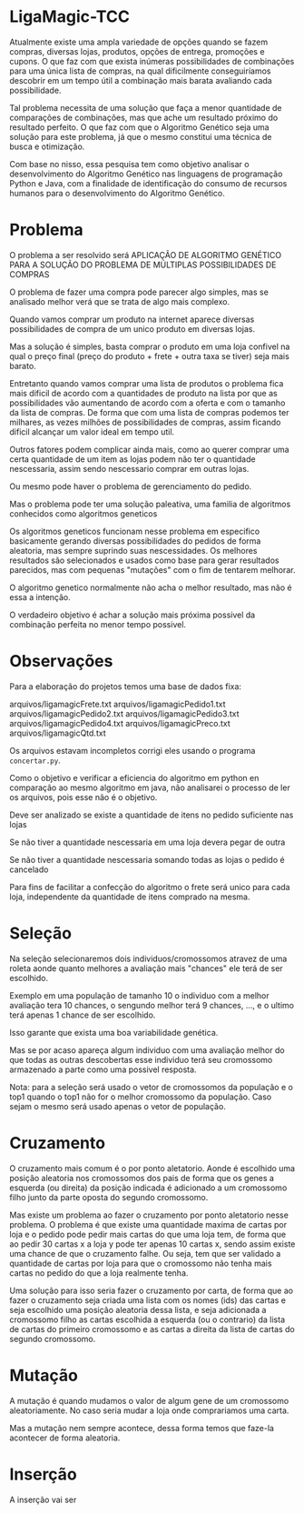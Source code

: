 # LigaMagic-TCC


Atualmente existe uma ampla variedade de opções quando se fazem compras, diversas lojas, produtos, opções de entrega, promoções e cupons. O que faz com que exista inúmeras possibilidades de combinações para uma única lista de compras, na qual dificilmente conseguiríamos descobrir em um tempo útil a combinação mais barata avaliando cada possibilidade.

Tal problema necessita de uma solução que faça a menor quantidade de comparações de combinações, mas que ache um resultado próximo do resultado perfeito. O que faz com que o Algoritmo Genético seja uma solução para este problema, já que o mesmo constitui uma técnica de busca e otimização.

Com base no nisso, essa pesquisa tem como objetivo analisar o desenvolvimento do Algoritmo Genético nas linguagens de programação Python e Java, com a finalidade de identificação do consumo de recursos humanos para o desenvolvimento do Algoritmo Genético.



# Problema

O problema a ser resolvido será APLICAÇÃO DE ALGORITMO GENÉTICO PARA A SOLUÇÃO DO PROBLEMA DE MÚLTIPLAS POSSIBILIDADES DE COMPRAS

O problema de fazer uma compra pode parecer algo simples, mas se analisado melhor verá que se trata de algo mais complexo.

Quando vamos comprar um produto na internet aparece diversas possibilidades de compra de um unico produto em diversas lojas.

Mas a solução é simples, basta comprar o produto em uma loja confivel na qual o preço final (preço do produto + frete + outra taxa se tiver) seja mais barato.

Entretanto quando vamos comprar uma lista de produtos o problema fica mais dificil de acordo com a quantidades de produto na lista por que as possibilidades vão aumentando de acordo com a oferta e com o tamanho da lista de compras. De forma que com uma lista de compras podemos ter milhares, as vezes milhões de possibilidades de compras, assim ficando dificil alcançar um valor ideal em tempo util.

Outros fatores podem complicar ainda mais, como ao querer comprar uma certa quantidade de um item as lojas podem não ter o quantidade nescessaria, assim sendo nescessario comprar em outras lojas.

Ou mesmo pode haver o problema de gerenciamento do pedido.

Mas o problema pode ter uma solução paleativa, uma familia de algoritmos conhecidos como algoritmos geneticos

Os algoritmos geneticos funcionam nesse problema em especifico basicamente gerando diversas possibilidades do pedidos de forma aleatoria, mas sempre suprindo suas nescessidades.
Os melhores resultados são selecionados e usados como base para gerar resultados parecidos, mas com pequenas "mutações" com o fim de tentarem melhorar.

O algoritmo genetico normalmente não acha o melhor resultado, mas não é essa a intenção.

O verdadeiro objetivo é achar a solução mais próxima possivel da combinação perfeita no menor tempo possivel.

# Observações

Para a elaboração do projetos temos uma base de dados fixa:

arquivos/ligamagicFrete.txt
arquivos/ligamagicPedido1.txt
arquivos/ligamagicPedido2.txt
arquivos/ligamagicPedido3.txt
arquivos/ligamagicPedido4.txt
arquivos/ligamagicPreco.txt
arquivos/ligamagicQtd.txt

Os arquivos estavam incompletos corrigi eles usando o programa `concertar.py`.

Como o objetivo e verificar a eficiencia do algoritmo em python en comparação ao mesmo algoritmo em java, não analisarei o processo de ler os arquivos, pois esse não é o objetivo.

Deve ser analizado se existe a quantidade de itens no pedido suficiente nas lojas

Se não tiver a quantidade nescessaria em uma loja devera pegar de outra

Se não tiver a quantidade nescessaria somando todas as lojas o pedido é cancelado

Para fins de facilitar a confecção do algoritmo o frete será unico para cada loja, independente da quantidade de itens comprado na mesma.

# Seleção



Na seleção selecionaremos dois individuos/cromossomos atravez de uma roleta aonde quanto melhores a avaliação mais "chances" ele terá de ser escolhido.

Exemplo em uma população de tamanho 10 o individuo com a melhor avaliação tera 10 chances, o sengundo melhor terá 9 chances, ..., e o ultimo terá apenas 1 chance de ser escolhido.

Isso garante que exista uma boa variabilidade genética. 

Mas se por acaso apareça algum individuo com uma avaliação melhor do que todas as outras descobertas esse individuo terá seu cromossomo armazenado a parte como uma possivel resposta.

Nota: para a seleção será usado o vetor de cromossomos da população e o top1 quando o top1 não for o melhor cromossomo da população. Caso sejam o mesmo será usado apenas o vetor de população.

# Cruzamento

O cruzamento mais comum é o por ponto aletatorio. Aonde é escolhido uma posição aleatoria nos cromossomos dos pais de forma que os genes a esquerda (ou direita) da posição indicada é adicionado a um cromossomo filho junto da parte oposta do segundo cromossomo.

Mas existe um problema ao fazer o cruzamento por ponto aletatorio nesse problema. O problema é que existe uma quantidade maxima de cartas por loja e o pedido pode pedir mais cartas do que uma loja tem, de forma que ao pedir 30 cartas x a loja y pode ter apenas 10 cartas x, sendo assim existe uma chance de que o cruzamento falhe. Ou seja, tem que ser validado a quantidade de cartas por loja para que o cromossomo não tenha mais cartas no pedido do que a loja realmente tenha. 

Uma solução para isso seria fazer o cruzamento por carta, de forma que ao fazer o cruzamento seja criada uma lista com os nomes (ids) das cartas e seja escolhido uma posição aleatoria dessa lista, e seja adicionada a cromossomo filho as cartas escolhida a esquerda (ou o contrario) da lista de cartas do primeiro cromossomo e as cartas a direita da lista de cartas do segundo cromossomo.

# Mutação

A mutação é quando mudamos o valor de algum gene de um cromossomo aleatoriamente. No caso seria mudar a loja onde comprariamos uma carta.

Mas a mutação nem sempre acontece, dessa forma temos que faze-la acontecer de forma aleatoria.

# Inserção 

A inserção vai ser 